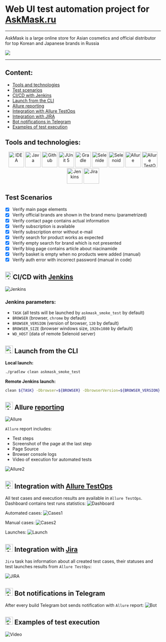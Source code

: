 # Web UI test automation project for [AskMask.ru](http://askmask.ru)

---

AskMask is a large online store for Asian cosmetics and official distributor for top Korean and Japanese 
brands in Russia

<a href="http://askmask.ru"><img src="./media/askmask_logo.png"/></a>

---

## Content:

- <a href="#tools">Tools and technologies</a>
- <a href="#scenarios">Test scenarios</a>
- <a href="#jenkins">CI/CD with Jenkins</a>
- <a href="#cli">Launch from the CLI</a>
- <a href="#allure">Allure reporting</a>
- <a href="#allure-testops">Integration with Allure TestOps</a>
- <a href="#jira">Integration with JIRA</a>
- <a href="#telegram">Bot notifications in Telegram</a>
- <a href="#video">Examples of test execution</a>


<a id="tools"></a>
## Tools and technologies:
<p align="center">
<a href="https://www.jetbrains.com/idea/"><img src="./media/logo/Idea.svg" width="50" height="50"  alt="IDEA"/></a>  
<a href="https://www.java.com/"><img src="./media/logo/java.svg" width="50" height="50"  alt="Java"/></a>  
<a href="https://github.com/"><img src="./media/logo/github.svg" width="50" height="50"  alt="Github"/></a>  
<a href="https://junit.org/junit5/"><img src="./media/logo/JUnit5.svg" width="50" height="50"  alt="JUnit 5"/></a>  
<a href="https://gradle.org/"><img src="./media/logo/Gradle.svg" width="50" height="50"  alt="Gradle"/></a>  
<a href="https://selenide.org/"><img src="./media/logo/Selenide.svg" width="50" height="50"  alt="Selenide"/></a>  
<a href="https://aerokube.com/selenoid/"><img src="./media/logo/Selenoid.svg" width="50" height="50"  alt="Selenoid"/></a>  
<a href="https://github.com/allure-framework/allure2"><img src="./media/logo/Allure.svg" width="50" height="50"  alt="Allure"/></a>
<a href="https://qameta.io/"><img src="./media/logo/AllureTestOps.svg" width="50" height="50"  alt="Allure TestOps"/></a>   
<a href="https://www.jenkins.io/"><img src="./media/logo/Jenkins.svg" width="50" height="50"  alt="Jenkins"/></a>  
<a href="https://www.atlassian.com/ru/software/jira/"><img src="./media/logo/JIRA.svg" width="50" height="50"  alt="Jira"/></a>
</p>

<a id="scenarios"></a>
## Test Scenarios
* [x] Verify main page elements
* [x] Verify official brands are shown in the brand menu (parametrized)
* [x] Verify contact page contains actual information
* [x] Verify subscription is available
* [x] Verify subscription error without e-mail
* [x] Verify search for product works as expected
* [x] Verify empty search for brand which is not presented 
* [x] Verify blog page contains article about niacinamide
* [x] Verify basket is empty when no products were added (manual)
* [x] Verify auth error with incorrect password (manual in code)

<a id="jenkins"></a>
## <img alt="Jenkins" height="25" src="./media/logo/Jenkins.svg" width="25"/></a><a name="CI/CD with Jenkins"></a>CI/CD with [Jenkins](https://jenkins.autotests.cloud/job/26-asolqa-training_project/)</a>
<img alt="Jenkins" src="./media/reports/Jenkins.png"> 

### Jenkins parameters:

- `TASK` (all tests will be launched by `askmask_smoke_test` by default)
- `BROWSER` (browser, `chrome` by default)
- `BROWSER_VERSION` (version of browser, `120` by default)
- `BROWSER_SIZE` (browser windows size, `1920x1080` by default)
- `WD_HOST` (data of remote Selenoid server)

<a id="cli"></a>
## <img alt="cli" height="25" src="./media/logo/run.png" width="25"> Launch from the CLI

**Local launch:**
```bash  
./gradlew clean askmask_smoke_test
```

**Remote Jenkins launch:**
```bash  
clean ${TASK} -Dbrowser=${BROWSER} -DbrowserVersion=${BROWSER_VERSION} -DbrowserSize=${BROWSER_SIZE} -DwdHost=${WD_HOST}
```

<a id="allure"></a>
## <img alt="Allure" height="25" src="./media/logo/Allure.svg" width="25"/></a> <a name="Allure"></a>Allure [reporting](https://jenkins.autotests.cloud/job/26-asolqa-training_project/allure/)</a>
<img alt="Allure" src="./media/reports/AllureReportExample.png"> 

`Allure` report includes:
- Test steps
- Screenshot of the page at the last step
- Page Source
- Browser console logs
- Video of execution for automated tests

<img alt="Allure2" src="./media/reports/AllureReportExample2.png">

<a id="allure-testops"></a>
## <img alt="Allure" height="25" src="./media/logo/AllureTestOps.svg" width="25"/></a> Integration with <a target="_blank" href="https://allure.autotests.cloud/project/4206/dashboards">Allure TestOps</a>

All test cases and execution results are available in `Allure TestOps`. Dashboard contains test runs statistics:
<img alt="Dashboard" src="./media/reports/Dashboard.png">

Automated cases:
<img alt="Cases1" src="./media/reports/AutomatedCases.png">

Manual cases:
<img alt="Cases2" src="./media/reports/ManualCases.png">

Launches:
<img alt="Launch" src="./media/reports/Launches.png">



<a id="jira"></a>
## <img alt="Allure" height="25" src="./media/logo/JIRA.svg" width="25"/></a> Integration with <a target="_blank" href="https://jira.autotests.cloud/browse/HOMEWORK-1202">Jira</a>

`Jira` task has information about all created test cases, their statuses and test launches results from `Allure TestOps`:

<img alt="JIRA" src="./media/reports/JIRA.png">

<a id="telegram"></a>
## <img alt="Allure" height="25" src="./media/logo/Telegram.svg" width="25"/></a> Bot notifications in Telegram
After every build Telegram bot sends notification with `Allure` report:
<img alt="Bot" src="./media/reports/Telegram_screen.png"> 

<a id="video"></a>
## <img alt="Selenoid" height="25" src="./media/logo/Selenoid.svg" width="25"/></a> Examples of test execution
<img alt="Video" src="./media/video/Subscription_video.gif"> 








